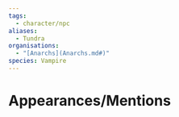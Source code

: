 ```yaml
---
tags:
  - character/npc
aliases:
  - Tundra
organisations:
  - "[Anarchs](Anarchs.md#)"
species: Vampire
---
```

# Appearances/Mentions

